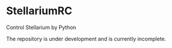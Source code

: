 # StellariumRC
Control Stellarium by Python

The repository is under development and is currently incomplete.
